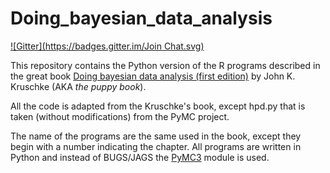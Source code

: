 Doing_bayesian_data_analysis  
============================  

[![Gitter](https://badges.gitter.im/Join Chat.svg)](https://gitter.im/aloctavodia/Doing_bayesian_data_analysis?utm_source=badge&utm_medium=badge&utm_campaign=pr-badge&utm_content=badge)  


This repository contains the Python version of the R programs described in the great book [Doing bayesian data analysis (first edition)](http://doingbayesiandataanalysis.blogspot.com.ar) by John K. Kruschke (AKA *the puppy book*).

All the code is adapted from the Kruschke's book, except hpd.py that is taken (without modifications) from the PyMC project.

The name of the programs are the same used in the book, except they begin with a number indicating the chapter. All programs are written in Python and instead of BUGS/JAGS the [PyMC3](http://pymc-devs.github.io/pymc3) module is used.

